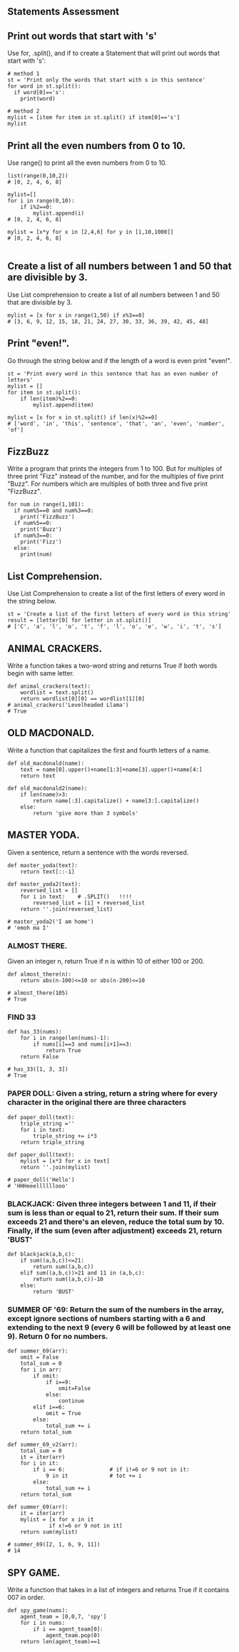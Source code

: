 ## Statements Assessment
## Print out words that start with 's'
Use for, .split(), and if to create a Statement that will print out words that start with 's':
~~~
# method 1
st = 'Print only the words that start with s in this sentence'
for word in st.split():
  if word[0]=='s':
    print(word)

# method 2
mylist = [item for item in st.split() if item[0]=='s']        
mylist
~~~

## Print all the even numbers from 0 to 10.
Use range() to print all the even numbers from 0 to 10.
~~~
list(range(0,10,2))
# [0, 2, 4, 6, 8]

mylist=[]
for i in range(0,10):
    if i%2==0:
        mylist.append(i)
# [0, 2, 4, 6, 8]

mylist = [x*y for x in [2,4,6] for y in [1,10,1000]]
# [0, 2, 4, 6, 8]
 
~~~

## Create a list of all numbers between 1 and 50 that are divisible by 3.
Use List comprehension to create a list of all numbers between 1 and 50 that are divisible by 3.
~~~
mylist = [x for x in range(1,50) if x%3==0]
# [3, 6, 9, 12, 15, 18, 21, 24, 27, 30, 33, 36, 39, 42, 45, 48]
~~~

## Print "even!".
Go through the string below and if the length of a word is even print "even!".
~~~
st = 'Print every word in this sentence that has an even number of letters'
mylist = []
for item in st.split():
    if len(item)%2==0:
        mylist.append(item)

mylist = [x for x in st.split() if len(x)%2==0]
# ['word', 'in', 'this', 'sentence', 'that', 'an', 'even', 'number', 'of']
~~~

## FizzBuzz
Write a program that prints the integers from 1 to 100. But for multiples of three print "Fizz" instead of the number, and for the multiples of five print "Buzz". For numbers which are multiples of both three and five print "FizzBuzz".
~~~
for num in range(1,101):
  if num%5==0 and num%3==0:
    print('FizzBuzz')
  if num%5==0:
    print('Buzz')
  if num%3==0:
    print('Fizz')
  else:
    print(num)
~~~

## List Comprehension.
Use List Comprehension to create a list of the first letters of every word in the string below.
~~~
st = 'Create a list of the first letters of every word in this string'
result = [letter[0] for letter in st.split()]
# ['C', 'a', 'l', 'o', 't', 'f', 'l', 'o', 'e', 'w', 'i', 't', 's']
~~~

## ANIMAL CRACKERS.
Write a function takes a two-word string and returns True if both words begin with same letter.
~~~
def animal_crackers(text):
    wordlist = text.split()
    return wordlist[0][0] == wordlist[1][0]
# animal_crackers('Levelheaded Llama')
# True
~~~

## OLD MACDONALD.
Write a function that capitalizes the first and fourth letters of a name.
~~~
def old_macdonald(name):
    text = name[0].upper()+name[1:3]+name[3].upper()+name[4:]
    return text

def old_macdonald2(name):
    if len(name)>3:
        return name[:3].capitalize() + name[3:].capitalize()
    else:
        return 'give more than 3 symbols'
~~~

## MASTER YODA.
Given a sentence, return a sentence with the words reversed.
~~~
def master_yoda(text):
    return text[::-1]

def master_yoda2(text):
    reversed_list = []
    for i in text:    # .SPLIT()   !!!!
        reversed_list = [i] + reversed_list
    return ''.join(reversed_list)

# master_yoda2('I am home')
# 'emoh ma I'
~~~

### ALMOST THERE.
Given an integer n, return True if n is within 10 of either 100 or 200.
~~~
def almost_there(n):
    return abs(n-100)<=10 or abs(n-200)<=10

# almost_there(105)
# True
~~~

### FIND 33
~~~
def has_33(nums):
    for i in range(len(nums)-1):
        if nums[i]==3 and nums[i+1]==3:
            return True
    return False

# has_33([1, 3, 3])
# True
~~~

### PAPER DOLL: Given a string, return a string where for every character in the original there are three characters
~~~
def paper_doll(text):
    triple_string =''
    for i in text:
        triple_string += i*3
    return triple_string

def paper_doll(text):
    mylist = [x*3 for x in text]        
    return ''.join(mylist)

# paper_doll('Hello')
# 'HHHeeellllllooo'
~~~

### BLACKJACK: Given three integers between 1 and 11, if their sum is less than or equal to 21, return their sum. If their sum exceeds 21 and there's an eleven, reduce the total sum by 10. Finally, if the sum (even after adjustment) exceeds 21, return 'BUST'
~~~
def blackjack(a,b,c):
    if sum((a,b,c))<=21:
        return sum((a,b,c))
    elif sum((a,b,c))>21 and 11 in (a,b,c):
        return sum((a,b,c))-10
    else:
        return 'BUST'
~~~

### SUMMER OF '69: Return the sum of the numbers in the array, except ignore sections of numbers starting with a 6 and extending to the next 9 (every 6 will be followed by at least one 9). Return 0 for no numbers.

~~~
def summer_69(arr):
    omit = False
    total_sum = 0
    for i in arr:
        if omit:
            if i==9:
                omit=False
            else:
                continue
        elif i==6:
            omit = True
        else:
            total_sum += i
    return total_sum

def summer_69_v2(arr):
    total_sum = 0
    it = iter(arr)
    for i in it:
        if i == 6:              # if i!=6 or 9 not in it:
            9 in it             # tot += i
        else:
            total_sum += i
    return total_sum

def summer_69(arr):
    it = iter(arr)
    mylist = [x for x in it 
             if x!=6 or 9 not in it]
    return sum(mylist)

# summer_69([2, 1, 6, 9, 11])
# 14
~~~

## SPY GAME.
Write a function that takes in a list of integers and returns True if it contains 007 in order.
~~~
def spy_game(nums):
    agent_team = [0,0,7, 'spy']
    for i in nums:
        if i == agent_team[0]:
            agent_team.pop(0)
    return len(agent_team)==1

~~~
